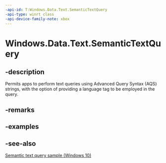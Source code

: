 ```yaml
---
-api-id: T:Windows.Data.Text.SemanticTextQuery
-api-type: winrt class
-api-device-family-note: xbox
---
```


<!-- Class syntax.
public class SemanticTextQuery : Windows.Data.Text.ISemanticTextQuery
-->

# Windows.Data.Text.SemanticTextQuery

## -description

Permits apps to perform text queries using Advanced Query Syntax (AQS) strings, with the option of providing a language tag to be employed in the query.

## -remarks

## -examples

## -see-also

[Semantic text query sample (Windows 10)](http://go.microsoft.com/fwlink/p/?LinkId=620594)